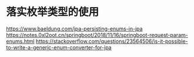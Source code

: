 # 落实枚举类型的使用

<!-- TODO -->

https://www.baeldung.com/jpa-persisting-enums-in-jpa
https://notes.0xl2oot.cn/springboot/2018/11/16/springboot-request-param-enums.html
https://stackoverflow.com/questions/23564506/is-it-possible-to-write-a-generic-enum-converter-for-jpa
